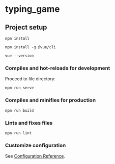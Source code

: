 # typing_game

## Project setup
```
npm install
```
```
npm install -g @vue/cli
```
```
vue --version
```

### Compiles and hot-reloads for development
Proceed to file directory:
```
npm run serve
```

### Compiles and minifies for production
```
npm run build
```

### Lints and fixes files
```
npm run lint
```

### Customize configuration
See [Configuration Reference](https://cli.vuejs.org/config/).
